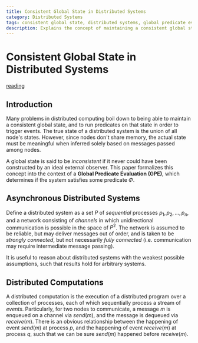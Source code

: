 ```yaml
---
title: Consistent Global State in Distributed Systems
category: Distributed Systems
tags: consistent global state, distributed systems, global predicate evaluation, asynchronous distributed systems
description: Explains the concept of maintaining a consistent global state in distributed systems and its implications.
---
```


# Consistent Global State in Distributed Systems

[reading](https://courses.cs.washington.edu/courses/csep552/18wi/papers/chapt4.pdf)

## Introduction

Many problems in distributed computing boil down to being able to maintain a consistent global state, and to run predicates on that state in order to trigger events. The true state of a distributed system is the union of all node's states. However, since nodes don't share memory, the actual state must be meaningful when inferred solely based on messages passed among nodes.

A global state is said to be *inconsistent* if it never could have been constructed by an ideal external observer. This paper formalizes this concept into the context of a **Global Predicate Evaluation (GPE)**, which determines if the system satisfies some predicate $\Phi$.

## Asynchronous Distributed Systems

Define a distributed system as a set $P$ of *sequential* processes $p_1, p_2, \ldots, p_n$, and a network consisting of *channels* in which unidirectional communication is possible in the space of $P^2$. The network is assumed to be reliable, but may deliver messages out of order, and is taken to be *strongly connected*, but not necessarily *fully connected* (i.e. communication may require intermediate message passing).

It is useful to reason about distributed systems with the weakest possible assumptions, such that results hold for arbitrary systems.

## Distributed Computations

A distributed computation is the execution of a distributed program over a collection of processes, each of which sequentially process a stream of *events*. Particularly, for two nodes to communicate, a message $m$ is enqueued on a channel via $send(m)$, and the message is dequeued via $receive(m)$. There is an obvious relationship between the happening of event $send(m)$ at process $p$, and the happening of event $receive(m)$ at process $q$, such that we can be sure $send(m)$ happened before $receive(m)$.

